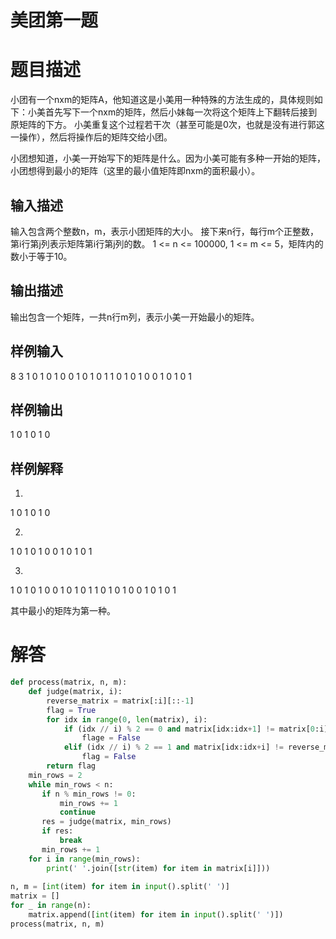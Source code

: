 # 美团第一题

# 题目描述

小团有一个nxm的矩阵A，他知道这是小美用一种特殊的方法生成的，具体规则如下：小美首先写下一个nxm的矩阵，然后小妹每一次将这个矩阵上下翻转后接到原矩阵的下方。
小美重复这个过程若干次（甚至可能是0次，也就是没有进行郭这一操作），然后将操作后的矩阵交给小团。

小团想知道，小美一开始写下的矩阵是什么。因为小美可能有多种一开始的矩阵，小团想得到最小的矩阵（这里的最小值矩阵即nxm的面积最小）。

## 输入描述

输入包含两个整数n，m，表示小团矩阵的大小。
接下来n行，每行m个正整数，第i行第j列表示矩阵第i行第j列的数。
1 <= n <= 100000, 1 <= m <= 5，矩阵内的数小于等于10。

## 输出描述

输出包含一个矩阵，一共n行m列，表示小美一开始最小的矩阵。

## 样例输入

8 3
1 0 1
0 1 0
0 1 0
1 0 1
1 0 1
0 1 0
0 1 0
1 0 1

## 样例输出

1 0 1
0 1 0

## 样例解释

1.
1 0 1
0 1 0

2.
1 0 1
0 1 0
0 1 0
1 0 1

3.
1 0 1
0 1 0
0 1 0
1 0 1
1 0 1
0 1 0
0 1 0
1 0 1

其中最小的矩阵为第一种。

# 解答

```python
def process(matrix, n, m):
    def judge(matrix, i):
        reverse_matrix = matrix[:i][::-1]
        flag = True
        for idx in range(0, len(matrix), i):
            if (idx // i) % 2 == 0 and matrix[idx:idx+1] != matrix[0:i]:
                flage = False
            elif (idx // i) % 2 == 1 and matrix[idx:idx+i] != reverse_matrix:
                flag = False
        return flag
    min_rows = 2
    while min_rows < n:
       if n % min_rows != 0:
           min_rows += 1
           continue
       res = judge(matrix, min_rows)
       if res:
           break
       min_rows += 1
    for i in range(min_rows):
        print(' '.join([str(item) for item in matrix[i]]))
 
n, m = [int(item) for item in input().split(' ')]
matrix = []
for _ in range(n):
    matrix.append([int(item) for item in input().split(' ')])
process(matrix, n, m)
```
